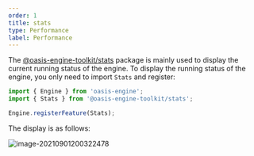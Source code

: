 ```yaml
---
order: 1
title: stats
type: Performance
label: Performance
---
```


The [@oasis-engine-toolkit/stats](https://www.npmjs.com/package/@oasis-engine-toolkit/stats) package is mainly used to display the current running status of the engine. To display the running status of the engine, you only need to import `Stats` and register:

```typescript
import { Engine } from 'oasis-engine';
import { Stats } from '@oasis-engine-toolkit/stats';

Engine.registerFeature(Stats);
```

The display is as follows:

![image-20210901200322478](https://gw.alipayobjects.com/zos/OasisHub/262bebbd-cdd7-484e-8bdd-38e13915074d/image-20210901200322478.png)